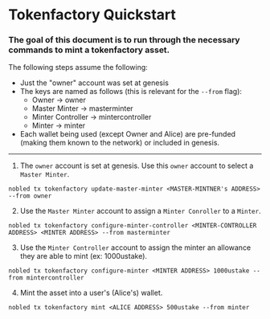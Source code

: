 # Tokenfactory Quickstart

### The goal of this document is to run through the necessary commands to mint a tokenfactory asset.

The following steps assume the following:
- Just the "owner" account was set at genesis
- The keys are named as follows (this is relevant for the `--from` flag):
    - Owner -> owner
    - Master Minter -> masterminter
    - Minter Controller -> mintercontroller
    - Minter -> minter
- Each wallet being used (except Owner and Alice) are pre-funded (making them known to the network) or included in genesis.


---

1. The `owner` account is set at genesis. Use this `owner` account to select a `Master Minter`.

```
nobled tx tokenfactory update-master-minter <MASTER-MINTNER's ADDRESS> --from owner
```

2. Use the `Master Minter` account to assign a `Minter Conroller` to a `Minter`.

```
nobled tx tokenfactory configure-minter-controller <MINTER-CONTROLLER ADDRESS> <MINTER ADDRESS> --from masterminter
```

3. Use the `Minter Controller` account to assign the minter an allowance they are able to mint (ex: 1000ustake).
```
nobled tx tokenfactory configure-minter <MINTER ADDRESS> 1000ustake --from mintercontroller
```

4. Mint the asset into a user's (Alice's) wallet.
```
nobled tx tokenfactory mint <ALICE ADDRESS> 500ustake --from minter
``` 